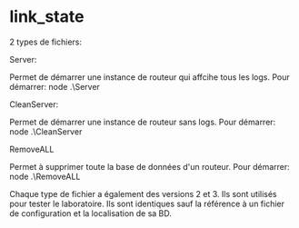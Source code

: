 # link_state

2 types de fichiers:

Server:

Permet de démarrer une instance de routeur qui affcihe tous les logs.
Pour démarrer: node .\Server

CleanServer:

Permet de démarrer une instance de routeur sans logs.
Pour démarrer: node .\CleanServer

RemoveALL

Permet à supprimer toute la base de données d'un routeur.
Pour démarrer: node .\RemoveALL


Chaque type de fichier a également des versions 2 et 3. Ils sont utilisés pour tester le laboratoire. 
Ils sont identiques sauf la référence à un fichier de configuration et la localisation de sa BD.





